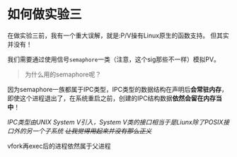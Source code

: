 # 如何做实验三
在做实验三前，我有一个重大误解，就是:P/V操有Linux原生的函数支持。
但其实并没有！

我们需要通过使用信号`semaphore`一类（注意，这个sig那些不一样）模拟PV。

> 为什么用的semaphore呢？

因为semaphore一族都属于IPC类型，IPC类型的数据结构在声明后**会常驻内存**，即使这个进程退出了，在系统重启之前，创建的IPC结构数据**依然会留在内存当中**！

*IPC类型由UNIX System V引入，System V类的接口相当于是Liunx除了POSIX接口外的另一个子系统 ~~让我觉得用起来并没有那么正义~~*

vfork再exec后的进程依然属于父进程